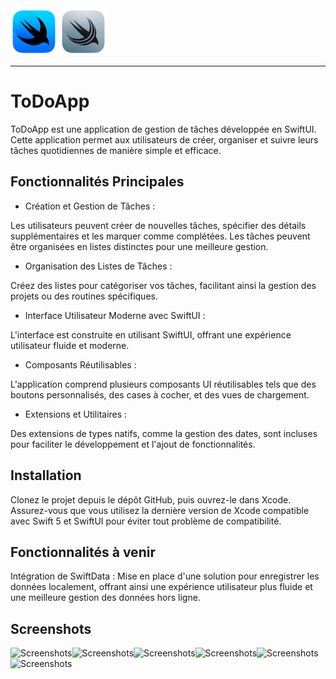 <a href="https://developer.apple.com/xcode/swiftui/"> 
  <img src="https://raw.githubusercontent.com/CardinalJV/CardinalJV/main/assets/logo-swift/swiftui-96x96_2x.png" alt="SwiftUI" title="SwiftUI" width="75" height="75"/></a>
<a href="https://developer.apple.com/xcode/swiftdata/">
  <img src="https://raw.githubusercontent.com/CardinalJV/CardinalJV/main/assets/logo-swift/swiftdata-96x96_2x.png" alt="SwiftData" title="SwiftData" width="75" height="75"/></a>

----

# ToDoApp

ToDoApp est une application de gestion de tâches développée en SwiftUI. Cette application permet aux utilisateurs de créer, organiser et suivre leurs tâches quotidiennes de manière simple et efficace.

## Fonctionnalités Principales

- Création et Gestion de Tâches :

Les utilisateurs peuvent créer de nouvelles tâches, spécifier des détails supplémentaires et les marquer comme complétées.
Les tâches peuvent être organisées en listes distinctes pour une meilleure gestion.

- Organisation des Listes de Tâches :

Créez des listes pour catégoriser vos tâches, facilitant ainsi la gestion des projets ou des routines spécifiques.

- Interface Utilisateur Moderne avec SwiftUI :

L'interface est construite en utilisant SwiftUI, offrant une expérience utilisateur fluide et moderne.

- Composants Réutilisables :

L'application comprend plusieurs composants UI réutilisables tels que des boutons personnalisés, des cases à cocher, et des vues de chargement.

- Extensions et Utilitaires :

Des extensions de types natifs, comme la gestion des dates, sont incluses pour faciliter le développement et l'ajout de fonctionnalités.

## Installation

Clonez le projet depuis le dépôt GitHub, puis ouvrez-le dans Xcode. Assurez-vous que vous utilisez la dernière version de Xcode compatible avec Swift 5 et SwiftUI pour éviter tout problème de compatibilité.

## Fonctionnalités à venir

Intégration de SwiftData : 
Mise en place d'une solution pour enregistrer les données localement, offrant ainsi une expérience utilisateur plus fluide et une meilleure gestion des données hors ligne.

## Screenshots 

<img src="https://raw.githubusercontent.com/CardinalJV/ToDoApp/main/Screenshots/2024-09-04-10.14.35.png" alt="Screenshots" title="Screenshots" width="275"/><img src="https://raw.githubusercontent.com/CardinalJV/ToDoApp/main/Screenshots/2024-09-04-10.19.32.png" alt="Screenshots" title="Screenshots" width="275"/><img src="https://raw.githubusercontent.com/CardinalJV/ToDoApp/main/Screenshots/2024-09-04-10.15.00.png" alt="Screenshots" title="Screenshots" width="275"/><img src="https://raw.githubusercontent.com/CardinalJV/ToDoApp/main/Screenshots/2024-09-04-10.15.11.png" alt="Screenshots" title="Screenshots" width="275"/><img src="https://raw.githubusercontent.com/CardinalJV/ToDoApp/main/Screenshots/2024-09-04-10.15.17.png" alt="Screenshots" title="Screenshots" width="275"/><img src="https://raw.githubusercontent.com/CardinalJV/ToDoApp/main/Screenshots/2024-09-04-10.16.45.png" alt="Screenshots" title="Screenshots" width="275"/>

